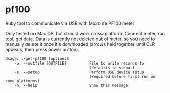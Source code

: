 # pf100
Ruby tool to communicate via USB with Microlife PF100 meter

Only tested on Mac OS, but should work cross-platform.
Connect meter, run tool, get data. Data is currently not deleted out of meter, so you need to manually delete it once it's downloaded (arrows held together until CLR appears, then press power button).
```
Usage: ./get-pf100 [options]
    -o, --outfile [OUTFILE]          File to write records to
                                     (defaults to stdout)
    -s, --setup                      Perform USB device setup
                                     (required before first run on some platforms)
    -h, --help                       Show this message
```
